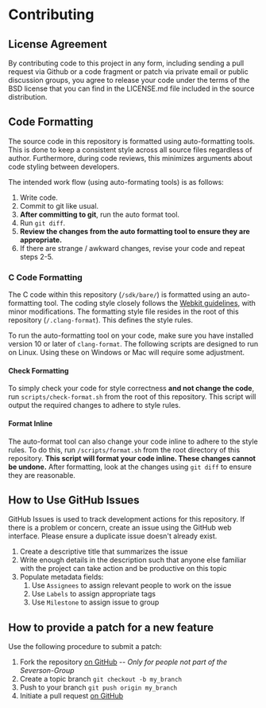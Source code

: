 # Contributing

## License Agreement

By contributing code to this project in any form, including sending
a pull request via Github or a code fragment or patch via private email or
public discussion groups, you agree to release your code under the terms
of the BSD license that you can find in the LICENSE.md file included in 
the source distribution.

## Code Formatting

The source code in this repository is formatted using auto-formatting tools. This is done to keep a consistent style across all source files regardless of author. Furthermore, during code reviews, this minimizes arguments about code styling between developers.

The intended work flow (using auto-formating tools) is as follows:

1. Write code.
2. Commit to git like usual.
3. **After committing to git**, run the auto format tool.
4. Run `git diff`.
5. **Review the changes from the auto formatting tool to ensure they are appropriate.**
6. If there are strange / awkward changes, revise your code and repeat steps 2-5.

### C Code Formatting

The C code within this repository (`/sdk/bare/`) is formatted using an auto-formatting tool.  The coding style closely follows the [Webkit guidelines](https://webkit.org/code-style-guidelines/), with minor modifications. The formatting style file resides in the root of this repository (`/.clang-format`). This defines the style rules.

To run the auto-formatting tool on your code, make sure you have installed version 10 or later of `clang-format`. The following scripts are designed to run on Linux. Using these on Windows or Mac will require some adjustment. 

#### Check Formatting

To simply check your code for style correctness **and not change the code**, run `scripts/check-format.sh` from the root of this repository. This script will output the required changes to adhere to style rules.

#### Format Inline

The auto-format tool can also change your code inline to adhere to the style rules. To do this, run `/scripts/format.sh` from the root directory of this repository. **This script will format your code inline. These changes cannot be undone.** After formatting, look at the changes using `git diff` to ensure they are reasonable.

## How to Use GitHub Issues

GitHub Issues is used to track development actions for this repository.
If there is a problem or concern, create an issue using the GitHub web
interface. Please ensure a duplicate issue doesn't already exist.

1. Create a descriptive title that summarizes the issue
2. Write enough details in the description such that anyone else familiar
   with the project can take action and be productive on this topic
3. Populate metadata fields:
   1. Use `Assignees` to assign relevant people to work on the issue
   2. Use `Labels` to assign appropriate tags
   3. Use `Milestone` to assign issue to group

## How to provide a patch for a new feature

Use the following procedure to submit a patch:

1. Fork the repository [on GitHub](http://help.github.com/fork-a-repo/) -- _Only for people not part of the Severson-Group_
2. Create a topic branch `git checkout -b my_branch`
3. Push to your branch `git push origin my_branch`
4. Initiate a pull request [on GitHub](https://help.github.com/articles/creating-a-pull-request/)
